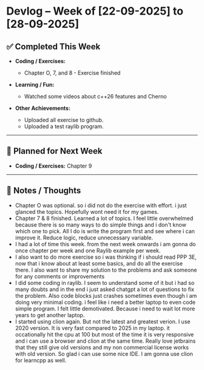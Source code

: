 # Devlog – Week of \[22-09-2025\] to \[28-09-2025\]

## ✅ Completed This Week

- **Coding / Exercises:**
    
    - Chapter O, 7, and 8 - Exercise finished
- **Learning / Fun:**
    
    - Watched some videos about c++26 features and Cherno
- **Other Achievements:**
    
    - Uploaded all exercise to github.
    - Uploaded a test raylib program.

* * *

## 🚀 Planned for Next Week

- **Coding / Exercises:** Chapter 9

* * *

## 📌 Notes / Thoughts

- Chapter O was optional. so i did not do the exercise with effort. i just glanced the topics. Hopefully wont need it for my games.
- Chapter 7 & 8 finished. Learned a lot of topics. I feel little overwhelmed because there is so many ways to do simple things and i don't know which one to pick. All I do is write the program first and see where i can improve it. Reduce logic, reduce unnecessary variable.
- I had a lot of time this week. from the next week onwards i am gonna do once chapter per week and one Raylib example per week.
- I also want to do more exercise so i was thinking if i should read PPP 3E, now that i know about at least some basics, and do all the exercise there. I also want to share my solution to the problems and ask someone for any comments or improvements
- I did some coding in raylib. I seem to understand some of it but i had so many doubts and in the end i just asked chatgpt a lot of questions to fix the problem. Also code blocks just crashes sometimes even though i am doing very minimal coding. i feel like i need a better laptop to even code simple program. I felt little demotivated. Because i need to wait lot more years to get another laptop.
- I started using clion again. But not the latest and greatest verion. I use 2020 version. It is very fast compared to 2025 in my laptop. it occationally hit the cpu at 100 but most of the time it is very responsive and i can use a browser and clion at the same time. Really love jetbrains that they still give old versions and my non commercial license works with old version. So glad i can use some nice IDE. I am gonna use clion for learncpp as well. 